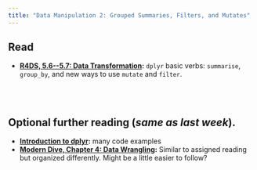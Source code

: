 ```yaml
---
title: "Data Manipulation 2: Grouped Summaries, Filters, and Mutates"
---
```


## Read

- **[R4DS, 5.6--5.7: Data Transformation](https://r4ds.had.co.nz/transform.html#grouped-summaries-with-summarise):** `dplyr` basic verbs: `summarise`, `group_by`, and new ways to use `mutate` and `filter`.


<br><br>

## Optional further reading (_same as last week_).

- **[Introduction to dplyr](https://cran.r-project.org/web/packages/dplyr/vignettes/dplyr.html):** many code examples
- **[Modern Dive, Chapter 4: Data Wrangling](https://moderndive.com/4-wrangling.html):** Similar to assigned reading but organized differently. Might be a little easier to follow?
